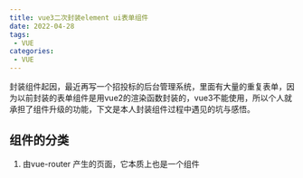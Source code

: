 ```yaml
---
title: vue3二次封装element ui表单组件
date: 2022-04-28
tags:
 - VUE
categories:
 - VUE
---
```


封装组件起因，最近再写一个招投标的后台管理系统，里面有大量的重复表单，因为以前封装的表单组件是用vue2的渲染函数封装的，vue3不能使用，所以个人就承担了组件升级的功能，下文是本人封装组件过程中遇见的坑与感悟。

## 组件的分类
1. 由vue-router 产生的页面，它本质上也是一个组件
